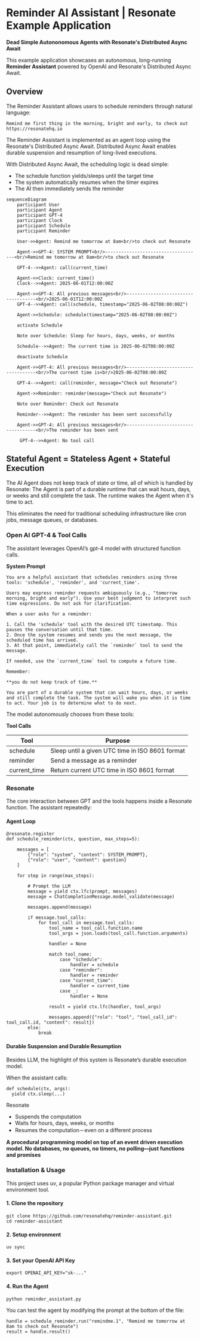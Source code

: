 # Reminder AI Assistant | Resonate Example Application

**Dead Simple Autononomous Agents with Resonate's Distributed Async Await**

This example application showcases an autonomous, long-running **Reminder Assistant** powered by OpenAI and Resonate's Distributed Async Await.

## Overview

The Reminder Assistant allows users to schedule reminders through natural language:

```
Remind me first thing in the morning, bright and early, to check out https://resonatehq.io
```

The Reminder Assistant is implemented as an agent loop using the Resonate's Distributed Async Await. Distributed Async Await enables durable suspension and resumption of long-lived executions.

With Distributed Async Await, the scheduling logic is dead simple:

- The schedule function yields/sleeps until the target time
- The system automatically resumes when the timer expires
- The AI then immediately sends the reminder

```mermaid
sequenceDiagram
    participant User
    participant Agent
    participant GPT-4
    participant Clock
    participant Schedule
    participant Reminder

    User->>Agent: Remind me tomorrow at 8am<br/>to check out Resonate

    Agent->>GPT-4: SYSTEM PROMPT<br/>------------------------------------<br/>Remind me tomorrow at 8am<br/>to check out Resonate

    GPT-4-->>Agent: call(current_time)

    Agent->>Clock: current_time()
    Clock-->>Agent: 2025-06-01T12:00:00Z

    Agent->>GPT-4: All previous messages<br/>------------------------------------<br/>2025-06-01T12:00:00Z
    GPT-4-->>Agent: call(schedule, timestamp="2025-06-02T08:00:00Z")

    Agent->>Schedule: schedule(timestamp="2025-06-02T08:00:00Z")

    activate Schedule

    Note over Schedule: Sleep for hours, days, weeks, or months

    Schedule-->>Agent: The current time is 2025-06-02T08:00:00Z

    deactivate Schedule

    Agent->>GPT-4: All previous messages<br/>------------------------------------<br/>The current time is<br/>2025-06-02T08:00:00Z

    GPT-4-->>Agent: call(reminder, message="Check out Resonate")

    Agent->>Reminder: reminder(message="Check out Resonate")

    Note over Reminder: Check out Resonate

    Reminder-->>Agent: The reminder has been sent successfully

    Agent->>GPT-4: All previous messages<br/>------------------------------------<br/>The reminder has been sent

     GPT-4-->>Agent: No tool call
```

## Stateful Agent = Stateless Agent + Stateful Execution

The AI Agent does not keep track of state or time, all of which is handled by Resonate: The Agent is part of a durable runtime that can wait hours, days, or weeks and still complete the task. The runtime wakes the Agent when it's time to act.

This eliminates the need for traditional scheduling infrastructure like cron jobs, message queues, or databases.

### Open AI GPT-4 & Tool Calls

The assistant leverages OpenAI’s gpt-4 model with structured function calls.

**System Prompt**

```
You are a helpful assistant that schedules reminders using three tools: 'schedule', 'reminder', and 'current_time'.

Users may express reminder requests ambiguously (e.g., "tomorrow morning, bright and early"). Use your best judgment to interpret such time expressions. Do not ask for clarification.

When a user asks for a reminder:

1. Call the 'schedule' tool with the desired UTC timestamp. This pauses the conversation until that time.
2. Once the system resumes and sends you the next message, the scheduled time has arrived.
3. At that point, immediately call the `reminder` tool to send the message.

If needed, use the `current_time` tool to compute a future time.

Remember:

**you do not keep track of time.**

You are part of a durable system that can wait hours, days, or weeks and still complete the task. The system will wake you when it is time to act. Your job is to determine what to do next.
```

The model autonomously chooses from these tools:

**Tool Calls**

| Tool         | Purpose                                         |
| ------------ | ----------------------------------------------- |
| schedule     | Sleep until a given UTC time in ISO 8601 format |
| reminder     | Send a message as a reminder                    |
| current_time | Return current UTC time in ISO 8601 format      |

### Resonate

The core interaction between GPT and the tools happens inside a Resonate function. The assistant repeatedly:

#### Agent Loop

```
@resonate.register
def schedule_reminder(ctx, question, max_steps=5):

    messages = [
        {"role": "system", "content": SYSTEM_PROMPT},
        {"role": "user", "content": question}
    ]

    for step in range(max_steps):

        # Prompt the LLM
        message = yield ctx.lfc(prompt, messages)
        message = ChatCompletionMessage.model_validate(message)

        messages.append(message)

        if message.tool_calls:
            for tool_call in message.tool_calls:
                tool_name = tool_call.function.name
                tool_args = json.loads(tool_call.function.arguments)

                handler = None

                match tool_name:
                    case "schedule":
                        handler = schedule
                    case "reminder":
                        handler = reminder
                    case "current_time":
                        handler = current_time
                    case _:
                        handler = None

                result = yield ctx.lfc(handler, tool_args)

                messages.append({"role": "tool", "tool_call_id": tool_call.id, "content": result})
        else:
            break
```

#### Durable Suspension and Durable Resumption

Besides LLM, the highlight of this system is Resonate’s durable execution model.

When the assistant calls:

```
def schedule(ctx, args):
  yield ctx.sleep(...)
```

Resonate

- Suspends the computation
- Waits for hours, days, weeks, or months
- Resumes the computation－even on a different process

**A procedural programming model on top of an event driven execution model. No databases, no queues, no timers, no polling—just functions and promises**

### Installation & Usage

This project uses uv, a popular Python package manager and virtual environment tool.

#### 1. Clone the repository

```
git clone https://github.com/resonatehq/reminder-assistant.git
cd reminder-assistant
```

#### 2. Setup environment

```
uv sync
```

#### 3. Set your OpenAI API Key

```
export OPENAI_API_KEY="sk-..."
```

#### 4. Run the Agent

```
python reminder_assistant.py
```

You can test the agent by modifying the prompt at the bottom of the file:

```
handle = schedule_reminder.run("remindme.1", "Remind me tomorrow at 8am to check out Resonate")
result = handle.result()
```
